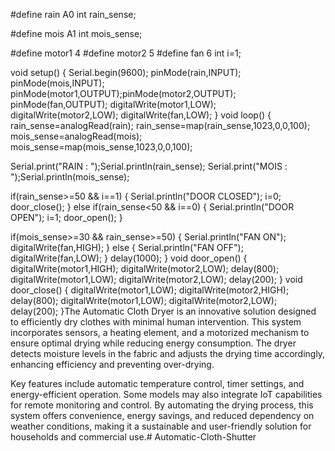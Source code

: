 #define rain A0
int rain_sense;

#define mois A1
int mois_sense;

#define motor1 4
#define motor2 5
#define fan 6
int i=1;

void setup()
{
  Serial.begin(9600);
  pinMode(rain,INPUT);
  pinMode(mois,INPUT);
  pinMode(motor1,OUTPUT);pinMode(motor2,OUTPUT);
  pinMode(fan,OUTPUT);
  digitalWrite(motor1,LOW);
  digitalWrite(motor2,LOW);
  digitalWrite(fan,LOW);
}
void loop()
{
  rain_sense=analogRead(rain);
  rain_sense=map(rain_sense,1023,0,0,100);
  mois_sense=analogRead(mois);
  mois_sense=map(mois_sense,1023,0,0,100);
  

  Serial.print("RAIN : ");Serial.println(rain_sense);
  Serial.print("MOIS : ");Serial.println(mois_sense);

  if(rain_sense>=50 && i==1)
  {
    Serial.println("DOOR CLOSED");
    i=0;
    door_close();
  }
  else if(rain_sense<50 && i==0)
  {
    Serial.println("DOOR OPEN");
    i=1;
    door_open();
  }

  if(mois_sense>=30 && rain_sense>=50)
    {
      Serial.println("FAN ON");
      digitalWrite(fan,HIGH);
    }
    else
    {
      Serial.println("FAN OFF");
      digitalWrite(fan,LOW);
    }
  delay(1000);
}
void door_open()
{
  digitalWrite(motor1,HIGH);
  digitalWrite(motor2,LOW);
  delay(800);
  digitalWrite(motor1,LOW);
  digitalWrite(motor2,LOW);
  delay(200);
}
void door_close()
{
  digitalWrite(motor1,LOW);
  digitalWrite(motor2,HIGH);
  delay(800);
  digitalWrite(motor1,LOW);
  digitalWrite(motor2,LOW);
  delay(200);
}The Automatic Cloth Dryer is an innovative solution designed to efficiently dry clothes with minimal human intervention. This system incorporates sensors, a heating element, and a motorized mechanism to ensure optimal drying while reducing energy consumption. The dryer detects moisture levels in the fabric and adjusts the drying time accordingly, enhancing efficiency and preventing over-drying.

Key features include automatic temperature control, timer settings, and energy-efficient operation. Some models may also integrate IoT capabilities for remote monitoring and control. By automating the drying process, this system offers convenience, energy savings, and reduced dependency on weather conditions, making it a sustainable and user-friendly solution for households and commercial use.# Automatic-Cloth-Shutter


